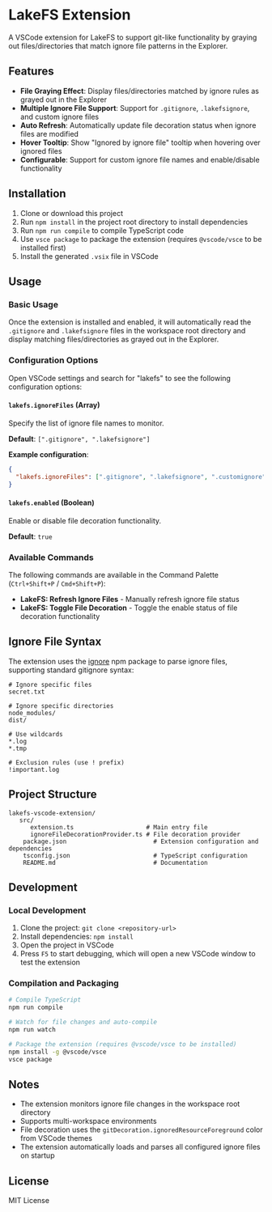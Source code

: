 # LakeFS Extension

A VSCode extension for LakeFS to support git-like functionality by graying out files/directories that match ignore file patterns in the Explorer.

## Features

- **File Graying Effect**: Display files/directories matched by ignore rules as grayed out in the Explorer
- **Multiple Ignore File Support**: Support for `.gitignore`, `.lakefsignore`, and custom ignore files
- **Auto Refresh**: Automatically update file decoration status when ignore files are modified
- **Hover Tooltip**: Show "Ignored by ignore file" tooltip when hovering over ignored files
- **Configurable**: Support for custom ignore file names and enable/disable functionality

## Installation

1. Clone or download this project
2. Run `npm install` in the project root directory to install dependencies
3. Run `npm run compile` to compile TypeScript code
4. Use `vsce package` to package the extension (requires `@vscode/vsce` to be installed first)
5. Install the generated `.vsix` file in VSCode

## Usage

### Basic Usage

Once the extension is installed and enabled, it will automatically read the `.gitignore` and `.lakefsignore` files in the workspace root directory and display matching files/directories as grayed out in the Explorer.

### Configuration Options

Open VSCode settings and search for "lakefs" to see the following configuration options:

#### `lakefs.ignoreFiles` (Array)
Specify the list of ignore file names to monitor.

**Default**: `[".gitignore", ".lakefsignore"]`

**Example configuration**:
```json
{
  "lakefs.ignoreFiles": [".gitignore", ".lakefsignore", ".customignore", ".dockerignore"]
}
```

#### `lakefs.enabled` (Boolean)
Enable or disable file decoration functionality.

**Default**: `true`

### Available Commands

The following commands are available in the Command Palette (`Ctrl+Shift+P` / `Cmd+Shift+P`):

- **LakeFS: Refresh Ignore Files** - Manually refresh ignore file status
- **LakeFS: Toggle File Decoration** - Toggle the enable status of file decoration functionality

## Ignore File Syntax

The extension uses the [ignore](https://www.npmjs.com/package/ignore) npm package to parse ignore files, supporting standard gitignore syntax:

```gitignore
# Ignore specific files
secret.txt

# Ignore specific directories
node_modules/
dist/

# Use wildcards
*.log
*.tmp

# Exclusion rules (use ! prefix)
!important.log
```

## Project Structure

```
lakefs-vscode-extension/
   src/
      extension.ts                    # Main entry file
      ignoreFileDecorationProvider.ts # File decoration provider
    package.json                        # Extension configuration and dependencies
    tsconfig.json                       # TypeScript configuration
    README.md                           # Documentation
```

## Development

### Local Development

1. Clone the project: `git clone <repository-url>`
2. Install dependencies: `npm install`
3. Open the project in VSCode
4. Press `F5` to start debugging, which will open a new VSCode window to test the extension

### Compilation and Packaging

```bash
# Compile TypeScript
npm run compile

# Watch for file changes and auto-compile
npm run watch

# Package the extension (requires @vscode/vsce to be installed)
npm install -g @vscode/vsce
vsce package
```

## Notes

- The extension monitors ignore file changes in the workspace root directory
- Supports multi-workspace environments
- File decoration uses the `gitDecoration.ignoredResourceForeground` color from VSCode themes
- The extension automatically loads and parses all configured ignore files on startup

## License

MIT License